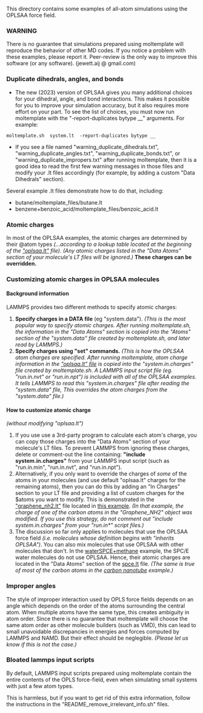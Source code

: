 This directory contains some examples of all-atom simulations using the OPLSAA force field.

### WARNING

There is no guarantee that simulations prepared using moltemplate will reproduce the behavior of other MD codes.  If you notice a problem with these examples, please report it. Peer-review is the only way to improve this software (or any software).  (jewett.aij @ gmail.com)


### Duplicate dihedrals, angles, and bonds

- The new (2023) version of OPLSAA gives you many additional choices for your dihedral, angle, and bond interactions.  This makes it possible for you to improve your simulation accuracy, but it also requires more effort on your part.  To see the list of choices, you must now run moltemplate with the "-report-duplicates bytype __" arguments.  For example:
```
moltemplate.sh  system.lt  -report-duplicates bytype __
```
- If you see a file named "warning_duplicate_dihedrals.txt", "warning_duplicate_angles.txt", "warning_duplicate_bonds.txt", or "warning_duplicate_impropers.txt" after running moltemplate, then it is a good idea to read the first few warning messages
in those files and modify your .lt files accordingly (for example, by adding a custom "Data Dihedrals" section).

Several example .lt files demonstrate how to do that, including:
- butane/moltemplate_files/butane.lt
- benzene+benzoic_acid/moltemplate_files/benzoic_acid.lt


### Atomic charges

In most of the OPLSAA examples,
the atomic charges are determined by their @atom types
*(...according to a lookup table located at the beginning of the
["oplsaa.lt"](../../../moltemplate/force_fields/oplsaa.lt) file)*.
*(Any atomic charges listed in the "Data Atoms" section of your molecule's
LT files will be ignored.)*
**These charges can be overridden.**


### Customizing atomic charges in OPLSAA molecules

#### Background information

LAMMPS provides two different methods to specify atomic charges:
1) **Specify charges in a DATA file** (eg "system.data").
*(This is the most popular way to specify atomic charges.
After running moltemplate.sh, the information in the "Data Atoms" section
is copied into the "Atoms" section of the "system.data" file created by
moltemplate.sh, and later read by LAMMPS.)*
2) **Specify charges using "set" commands.**
*(This is how the OPLSAA atom charges are specified.
After running moltemplate, atom charge information in the
["oplsaa.lt" file](../../../moltemplate/force_fields/oplsaa.lt)
is copied into the "system.in.charges" file created by moltemplate.sh.
A LAMMPS input script file (eg. "run.in.nvt" or "run.in.npt")
is included with all of the OPLSAA examples.  It tells LAMMPS to read
this "system.in.charges" file after reading the "system.data" file,
This overrides the atom charges from the "system.data" file.)*


#### How to customize atomic charge
*(without modifying "oplsaa.lt")*

1) If you use use a 3rd-party program to calculate each atom's charge, you can
copy those charges into the "Data Atoms" section of your molecule's LT files.
To prevent LAMMPS from ignoring these charges, delete or comment-out the line
containing: **"include system.in.charges"** from your LAMMPS input script
(such as "run.in.min", "run.in.nvt", and "run.in.npt").
2) Alternatively, if you only want to override the charges of *some* of the
atoms in your molecules (and use default "oplsaa.lt" charges for the remaining
atoms), then you can do this by adding an "In Charges" section to your LT file
and providing a list of custom charges for the \$atoms you want to modify.
This is demonstrated in the ["graphene_nh2.lt"](functionalized_nanotubes_NH2/moltemplate_files/graphene_nh2.lt)
file located in [this example](functionalized_nanotubes_NH2).
*(In that example, the charge of one of the carbon atoms in the "Graphene_NH2"
object was modified.  If you use this strategy, do not comment out
"include system.in.charges" from your "run.in\*" script files.)*
3) The discussion so far only applies to molecules that use the OPLSAA force
field *(i.e. molecules whose definition begins with "inherits OPLSAA")*.
You can also mix molecules that use OPLSAA with other molecules
that don't.  In the [waterSPCE+methane](waterSPCE+methane) example,
the SPC/E water molecules do not use OPLSAA.
Hence, their atomic charges are located in the "Data Atoms" section
of the [spce.lt](waterSPCE+methane/moltemplate_files/spce.lt) file.
*(The same is true of most of the carbon atoms in the
[carbon nanotube](functionalized_nanotubes_NH2) example.)*



### Improper angles

The style of improper interaction used by OPLS force fields depends on an angle which depends on the order of the atoms surrounding the central atom. When multiple atoms have the same type, this creates ambiguity in atom order. Since there is no guarantee that moltemplate will choose the same atom order as other molecule builders (such as VMD), this can lead to small unavoidable discrepancies in energies and forces computed by LAMMPS and NAMD.  But their effect should be neglegible.
*(Please let us know if this is not the case.)*

### Bloated lammps input scripts

By default, LAMMPS input scripts prepared using moltemplate contain the entire contents of the OPLS force-field, even when simulating small systems with just a few atom types.

This is harmless, but if you want to get rid of this extra information, follow the instructions in the "README_remove_irrelevant_info.sh" files.
